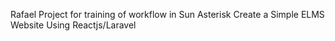 Rafael Project for training of workflow in Sun Asterisk
Create a Simple ELMS Website Using Reactjs/Laravel
